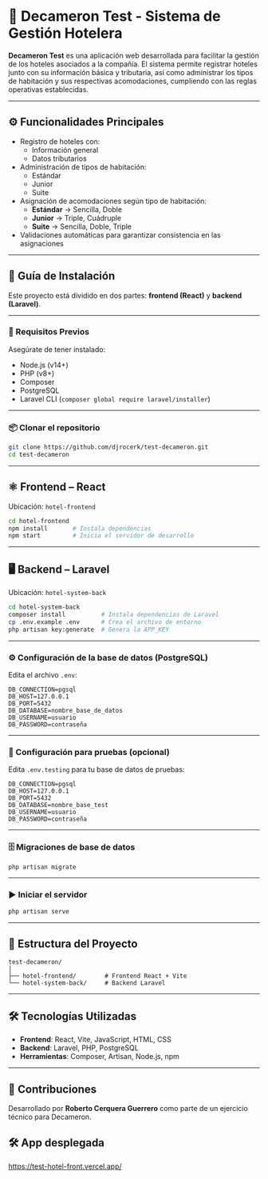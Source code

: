 # 🏨 Decameron Test - Sistema de Gestión Hotelera

**Decameron Test** es una aplicación web desarrollada para facilitar la gestión de los hoteles asociados a la compañía. El sistema permite registrar hoteles junto con su información básica y tributaria, así como administrar los tipos de habitación y sus respectivas acomodaciones, cumpliendo con las reglas operativas establecidas.

---

## ⚙️ Funcionalidades Principales

- Registro de hoteles con:
  - Información general
  - Datos tributarios
- Administración de tipos de habitación:
  - Estándar
  - Junior
  - Suite
- Asignación de acomodaciones según tipo de habitación:
  - **Estándar** → Sencilla, Doble  
  - **Junior** → Triple, Cuádruple  
  - **Suite** → Sencilla, Doble, Triple
- Validaciones automáticas para garantizar consistencia en las asignaciones

---

## 🚀 Guía de Instalación

Este proyecto está dividido en dos partes: **frontend (React)** y **backend (Laravel)**.

---

### 🧾 Requisitos Previos

Asegúrate de tener instalado:

- Node.js (v14+)
- PHP (v8+)
- Composer
- PostgreSQL
- Laravel CLI (`composer global require laravel/installer`)

---

### 📦 Clonar el repositorio

```bash
git clone https://github.com/djrocerk/test-decameron.git
cd test-decameron
```

---

## ⚛️ Frontend – React

Ubicación: `hotel-frontend`

```bash
cd hotel-frontend
npm install       # Instala dependencias
npm start         # Inicia el servidor de desarrollo
```

---

## 🖥️ Backend – Laravel

Ubicación: `hotel-system-back`

```bash
cd hotel-system-back
composer install          # Instala dependencias de Laravel
cp .env.example .env      # Crea el archivo de entorno
php artisan key:generate  # Genera la APP_KEY
```

---

### ⚙️ Configuración de la base de datos (PostgreSQL)

Edita el archivo `.env`:

```env
DB_CONNECTION=pgsql
DB_HOST=127.0.0.1
DB_PORT=5432
DB_DATABASE=nombre_base_de_datos
DB_USERNAME=usuario
DB_PASSWORD=contraseña
```

---

### 🧪 Configuración para pruebas (opcional)

Edita `.env.testing` para tu base de datos de pruebas:

```env
DB_CONNECTION=pgsql
DB_HOST=127.0.0.1
DB_PORT=5432
DB_DATABASE=nombre_base_test
DB_USERNAME=usuario
DB_PASSWORD=contraseña
```

---

### 🗄️ Migraciones de base de datos

```bash
php artisan migrate
```

---

### ▶️ Iniciar el servidor

```bash
php artisan serve
```

---

## 📂 Estructura del Proyecto

```
test-decameron/
│
├── hotel-frontend/        # Frontend React + Vite
└── hotel-system-back/     # Backend Laravel
```

---

## 🛠️ Tecnologías Utilizadas

- **Frontend**: React, Vite, JavaScript, HTML, CSS
- **Backend**: Laravel, PHP, PostgreSQL
- **Herramientas**: Composer, Artisan, Node.js, npm

---

## 🤝 Contribuciones

Desarrollado por **Roberto Cerquera Guerrero** como parte de un ejercicio técnico para Decameron.  

## 🛠️ App desplegada

https://test-hotel-front.vercel.app/
 


